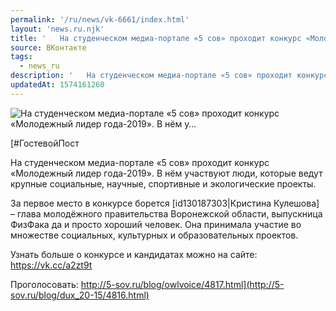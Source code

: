 ```yaml
---
permalink: '/ru/news/vk-6661/index.html'
layout: 'news.ru.njk'
title: '   На студенческом медиа-портале «5 сов» проходит конкурс «Молодежный лидер года-2019». В нём у…'
source: ВКонтакте
tags:
  - news_ru
description: '   На студенческом медиа-портале «5 сов» проходит конкурс «Молодежный лидер года-2019». В нём у…'
updatedAt: 1574161260
---
```

![   На студенческом медиа-портале «5 сов» проходит конкурс «Молодежный лидер года-2019». В нём у…](https://sun9-2.userapi.com/c855616/v855616832/172c06/BmhO7ruMp3I.jpg)

[#ГостевойПост 
 
На студенческом медиа-портале «5 сов» проходит конкурс «Молодежный лидер года-2019». В нём участвуют люди, которые ведут крупные социальные, научные, спортивные и экологические проекты. 
 
За первое место в конкурсе борется [id130187303|Кристина Кулешова] – глава молодёжного правительства Воронежской области, выпускница ФизФака да и просто хороший человек. Она принимала участие во множестве социальных, культурных и образовательных проектов.
 
Узнать больше о конкурсе и кандидатах можно на сайте: https://vk.cc/a2zt9t 
 
Проголосовать: http://5-sov.ru/blog/owlvoice/4817.html](http://5-sov.ru/blog/dux_20-15/4816.html)
